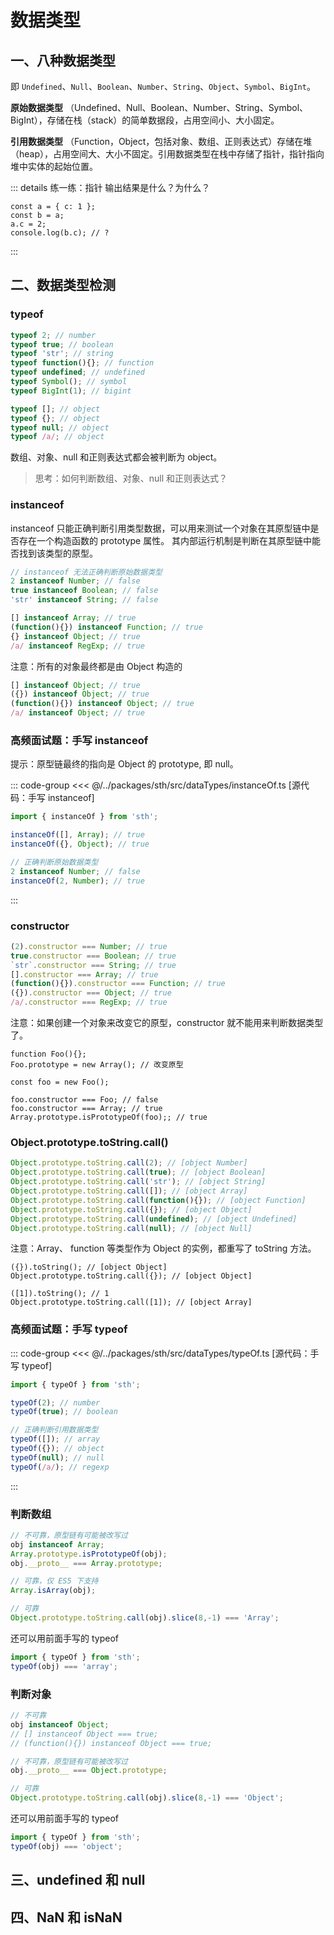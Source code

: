 # 数据类型

## 一、八种数据类型

即 `Undefined`、`Null`、`Boolean`、`Number`、`String`、`Object`、`Symbol`、`BigInt`。

**原始数据类型**
（Undefined、Null、Boolean、Number、String、Symbol、BigInt），存储在栈（stack）的简单数据段，占用空间小、大小固定。

**引用数据类型**
（Function，Object，包括对象、数组、正则表达式）存储在堆（heap），占用空间大、大小不固定。引用数据类型在栈中存储了指针，指针指向堆中实体的起始位置。

::: details 练一练：指针
输出结果是什么？为什么？
```js{4}
const a = { c: 1 };
const b = a;
a.c = 2;
console.log(b.c); // ?
```
:::



## 二、数据类型检测

### typeof

```js
typeof 2; // number
typeof true; // boolean
typeof 'str'; // string
typeof function(){}; // function
typeof undefined; // undefined
typeof Symbol(); // symbol
typeof BigInt(1); // bigint

typeof []; // object
typeof {}; // object
typeof null; // object
typeof /a/; // object
```

数组、对象、null 和正则表达式都会被判断为 object。

> 思考：如何判断数组、对象、null 和正则表达式？

### instanceof

instanceof 只能正确判断引用类型数据，可以用来测试一个对象在其原型链中是否存在一个构造函数的 prototype 属性。
其内部运行机制是判断在其原型链中能否找到该类型的原型。

```js
// instanceof 无法正确判断原始数据类型
2 instanceof Number; // false
true instanceof Boolean; // false
'str' instanceof String; // false

[] instanceof Array; // true
(function(){}) instanceof Function; // true
{} instanceof Object; // true
/a/ instanceof RegExp; // true
```

注意：所有的对象最终都是由 Object 构造的

```js
[] instanceof Object; // true
({}) instanceof Object; // true
(function(){}) instanceof Object; // true
/a/ instanceof Object; // true
```

### 高频面试题：手写 instanceof

提示：原型链最终的指向是 Object 的 prototype, 即 null。

::: code-group
<<< @/../packages/sth/src/dataTypes/instanceOf.ts [源代码：手写 instanceof]
```js [代码应用效果]
import { instanceOf } from 'sth';

instanceOf([], Array); // true
instanceOf({}, Object); // true

// 正确判断原始数据类型
2 instanceof Number; // false
instanceOf(2, Number); // true
```
:::

### constructor

```js
(2).constructor === Number; // true
true.constructor === Boolean; // true
`str`.constructor === String; // true
[].constructor === Array; // true
(function(){}).constructor === Function; // true
({}).constructor === Object; // true
/a/.constructor === RegExp; // true
```

注意：如果创建一个对象来改变它的原型，constructor 就不能用来判断数据类型了。

```js{2}
function Foo(){};
Foo.prototype = new Array(); // 改变原型

const foo = new Foo();
 
foo.constructor === Foo; // false
foo.constructor === Array; // true
Array.prototype.isPrototypeOf(foo);; // true
```

### Object.prototype.toString.call()

```js
Object.prototype.toString.call(2); // [object Number]
Object.prototype.toString.call(true); // [object Boolean]
Object.prototype.toString.call('str'); // [object String]
Object.prototype.toString.call([]); // [object Array]
Object.prototype.toString.call(function(){}); // [object Function]
Object.prototype.toString.call({}); // [object Object]
Object.prototype.toString.call(undefined); // [object Undefined]
Object.prototype.toString.call(null); // [object Null]
```

注意：Array、 function 等类型作为 Object 的实例，都重写了 toString 方法。

```js{4}
({}).toString(); // [object Object]
Object.prototype.toString.call({}); // [object Object]

([1]).toString(); // 1
Object.prototype.toString.call([1]); // [object Array]
```

### 高频面试题：手写 typeof

::: code-group
<<< @/../packages/sth/src/dataTypes/typeOf.ts [源代码：手写 typeof]
```js [代码应用效果]
import { typeOf } from 'sth';

typeOf(2); // number
typeOf(true); // boolean

// 正确判断引用数据类型
typeOf([]); // array
typeOf({}); // object
typeOf(null); // null
typeOf(/a/); // regexp
```
:::

### 判断数组

```js
// 不可靠，原型链有可能被改写过
obj instanceof Array;
Array.prototype.isPrototypeOf(obj);
obj.__proto__ === Array.prototype;

// 可靠，仅 ES5 下支持
Array.isArray(obj);

// 可靠
Object.prototype.toString.call(obj).slice(8,-1) === 'Array';
```

还可以用前面手写的 typeof

```js
import { typeOf } from 'sth';
typeOf(obj) === 'array';
```

### 判断对象

```js
// 不可靠
obj instanceof Object;
// [] instanceof Object === true;
// (function(){}) instanceof Object === true;

// 不可靠，原型链有可能被改写过
obj.__proto__ === Object.prototype;

// 可靠
Object.prototype.toString.call(obj).slice(8,-1) === 'Object';
```

还可以用前面手写的 typeof

```js
import { typeOf } from 'sth';
typeOf(obj) === 'object';
```

## 三、undefined 和 null

## 四、NaN 和 isNaN
